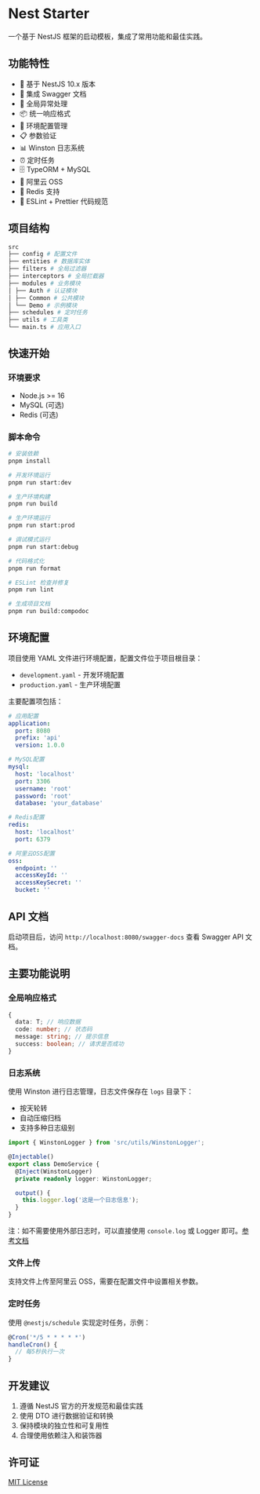 # Nest Starter

一个基于 NestJS 框架的启动模板，集成了常用功能和最佳实践。

## 功能特性

- 🚀 基于 NestJS 10.x 版本
- 📝 集成 Swagger 文档
- 🔐 全局异常处理
- 📦 统一响应格式
- 🔧 环境配置管理
- 📋 参数验证
- 📊 Winston 日志系统
- ⏰ 定时任务
- 🗄️ TypeORM + MySQL
- 📎 阿里云 OSS
- 💾 Redis 支持
- 🔨 ESLint + Prettier 代码规范

## 项目结构

```sh
src
├── config # 配置文件
├── entities # 数据库实体
├── filters # 全局过滤器
├── interceptors # 全局拦截器
├── modules # 业务模块
│ ├── Auth # 认证模块
│ ├── Common # 公共模块
│ └── Demo # 示例模块
├── schedules # 定时任务
├── utils # 工具类
└── main.ts # 应用入口
```

## 快速开始

### 环境要求

- Node.js >= 16
- MySQL (可选)
- Redis (可选)

### 脚本命令

```bash
# 安装依赖
pnpm install

# 开发环境运行
pnpm run start:dev

# 生产环境构建
pnpm run build

# 生产环境运行
pnpm run start:prod

# 调试模式运行
pnpm run start:debug

# 代码格式化
pnpm run format

# ESLint 检查并修复
pnpm run lint

# 生成项目文档
pnpm run build:compodoc

```

## 环境配置

项目使用 YAML 文件进行环境配置，配置文件位于项目根目录：

- `development.yaml` - 开发环境配置
- `production.yaml` - 生产环境配置

主要配置项包括：

```yaml
# 应用配置
application:
  port: 8080
  prefix: 'api'
  version: 1.0.0

# MySQL配置
mysql:
  host: 'localhost'
  port: 3306
  username: 'root'
  password: 'root'
  database: 'your_database'

# Redis配置
redis:
  host: 'localhost'
  port: 6379

# 阿里云OSS配置
oss:
  endpoint: ''
  accessKeyId: ''
  accessKeySecret: ''
  bucket: ''
```

## API 文档

启动项目后，访问 `http://localhost:8080/swagger-docs` 查看 Swagger API 文档。

## 主要功能说明

### 全局响应格式

```typescript
{
  data: T; // 响应数据
  code: number; // 状态码
  message: string; // 提示信息
  success: boolean; // 请求是否成功
}
```

### 日志系统

使用 Winston 进行日志管理，日志文件保存在 `logs` 目录下：

- 按天轮转
- 自动压缩归档
- 支持多种日志级别

```typescript
import { WinstonLogger } from 'src/utils/WinstonLogger';

@Injectable()
export class DemoService {
  @Inject(WinstonLogger)
  private readonly logger: WinstonLogger;

  output() {
    this.logger.log('这是一个日志信息');
  }
}
```

注：如不需要使用外部日志时，可以直接使用 `console.log` 或 Logger 即可。[参考文档](https://nest.nodejs.cn/techniques/logger)

### 文件上传

支持文件上传至阿里云 OSS，需要在配置文件中设置相关参数。

### 定时任务

使用 `@nestjs/schedule` 实现定时任务，示例：

```typescript
@Cron('*/5 * * * * *')
handleCron() {
  // 每5秒执行一次
}
```

## 开发建议

1. 遵循 NestJS 官方的开发规范和最佳实践
2. 使用 DTO 进行数据验证和转换
3. 保持模块的独立性和可复用性
4. 合理使用依赖注入和装饰器

## 许可证

[MIT License](LICENSE)
